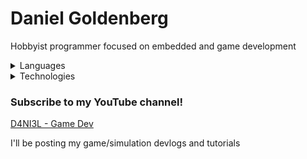 # Daniel Goldenberg

Hobbyist programmer focused on embedded and game development

<details>
<summary>Languages</summary>

- C (Primary language)
- Go
- Python
- JavaScript
- Java
- C#

<br>

- English
- Russian
- Ukrainian (Partially)
- Spanish (Partially)
</details>

<details>
<summary>Technologies</summary>

- Godot
- Unity
- Flask
- Svelte.js
- React.js/Next.js
</details>

### Subscribe to my YouTube channel!
[D4NI3L - Game Dev](https://www.youtube.com/channel/UCah4qBil59HnU_k6YiTAAjA?sub_confirmation=1)

I'll be posting my game/simulation devlogs and tutorials
